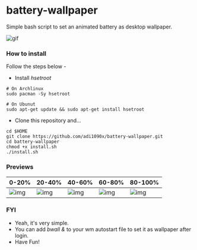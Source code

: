 # battery-wallpaper
Simple bash script to set an animated battery as desktop wallpaper.

![gif](https://raw.githubusercontent.com/adi1090x/battery-wallpaper/master/preview/charging.gif) <br />

### How to install
Follow the steps below -

+ Install *hsetroot*
```
# On Archlinux
sudo pacman -Sy hsetroot

# On Ubunut
sudo apt-get update && sudo apt-get install hsetroot
```
+ Clone this repository and...
```
cd $HOME
git clone https://github.com/adi1090x/battery-wallpaper.git
cd battery-wallpaper
chmod +x install.sh
./install.sh
```

### Previews

|0-20%|20-40%|40-60%|60-80%|80-100%|
|--|--|--|--|--|
|![img](https://raw.githubusercontent.com/adi1090x/battery-wallpaper/master/preview/20.png)|![img](https://raw.githubusercontent.com/adi1090x/battery-wallpaper/master/preview/40.png)|![img](https://raw.githubusercontent.com/adi1090x/battery-wallpaper/master/preview/60.png)|![img](https://raw.githubusercontent.com/adi1090x/battery-wallpaper/master/preview/80.png)|![img](https://raw.githubusercontent.com/adi1090x/battery-wallpaper/master/preview/100.png)|

### FYI
+ Yeah, it's very simple.
+ You can add *bwall &* to your wm autostart file to set it as wallpaper after login.
+ Have Fun!
